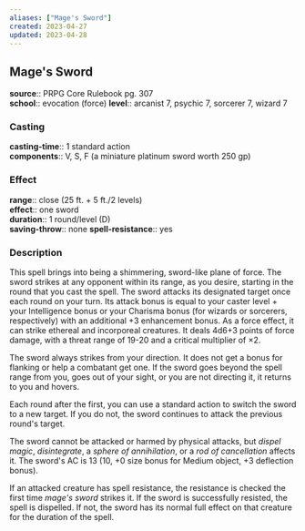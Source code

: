 ```yaml
---
aliases: ["Mage's Sword"]
created: 2023-04-27
updated: 2023-04-28
---
```


## Mage's Sword

**source**:: PRPG Core Rulebook pg. 307  
**school**:: evocation (force)
**level**:: arcanist 7, psychic 7, sorcerer 7, wizard 7

### Casting

**casting-time**:: 1 standard action  
**components**:: V, S, F (a miniature platinum sword worth 250 gp)

### Effect

**range**:: close (25 ft. + 5 ft./2 levels)  
**effect**:: one sword  
**duration**:: 1 round/level (D)  
**saving-throw**:: none
**spell-resistance**:: yes

### Description

This spell brings into being a shimmering, sword-like plane of force. The sword strikes at any opponent within its range, as you desire, starting in the round that you cast the spell. The sword attacks its designated target once each round on your turn. Its attack bonus is equal to your caster level + your Intelligence bonus or your Charisma bonus (for wizards or sorcerers, respectively) with an additional +3 enhancement bonus. As a force effect, it can strike ethereal and incorporeal creatures. It deals 4d6+3 points of force damage, with a threat range of 19-20 and a critical multiplier of ×2.  
  
The sword always strikes from your direction. It does not get a bonus for flanking or help a combatant get one. If the sword goes beyond the spell range from you, goes out of your sight, or you are not directing it, it returns to you and hovers.  
  
Each round after the first, you can use a standard action to switch the sword to a new target. If you do not, the sword continues to attack the previous round's target.  
  
The sword cannot be attacked or harmed by physical attacks, but *dispel magic*, *disintegrate*, a *sphere of annihilation*, or a *rod of cancellation* affects it. The sword's AC is 13 (10, +0 size bonus for Medium object, +3 deflection bonus).  
  
If an attacked creature has spell resistance, the resistance is checked the first time *mage's sword* strikes it. If the sword is successfully resisted, the spell is dispelled. If not, the sword has its normal full effect on that creature for the duration of the spell.

